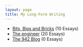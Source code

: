 ```yaml
---
layout: page
title: My Long-Form Writing
---
```


- [Bits, Bips and Bricks](https://ramvasuthevan.ca/bitsbipsbricks) (10 Essays)
- [The engineer](https://theengineer.ramvasuthevan.ca/profile/posts) (20 Essays)
- [The 942 Blog](https://blog.the942.ca/) (0 Essays)